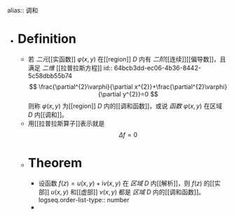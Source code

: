 alias:: 调和

- # Definition
	- 若 *二元*[[实函数]] $\varphi\left(x,y\right)$ 在[[region]] $D$ 内有 *二阶*[[连续]][[偏导数]]，且满足 *二维* [[拉普拉斯方程]]
	  id:: 64bcb3dd-ec06-4b36-8442-5c58dbb55b74
	  $$
	  \frac{\partial^{2}\varphi}{\partial x^{2}}+\frac{\partial^{2}\varphi}{\partial y^{2}}=0
	  $$
	  则称 $\varphi\left(x,y\right)$ 为[[region]] $D$ 内的[[调和函数]]，或说 *函数* $\varphi\left(x,y\right)$ 在区域 $D$ 内[[调和]]。
	- 用[[拉普拉斯算子]]表示就是
	  $$\Delta f=0$$
	- # Theorem
		- 设函数 $f(z)=u(x,y)+\mathrm{i}v(x,y)$ 在 *区域* $D$ 内[[解析]]，则 $f(z)$ 的[[实部]] $u\left(\left.x,y\right)\right.$ 和[[虚部]] $v(\left.x,y\right)$ 都是 *区域* $D$ 内的[[调和函数]]。
		  logseq.order-list-type:: number
		-